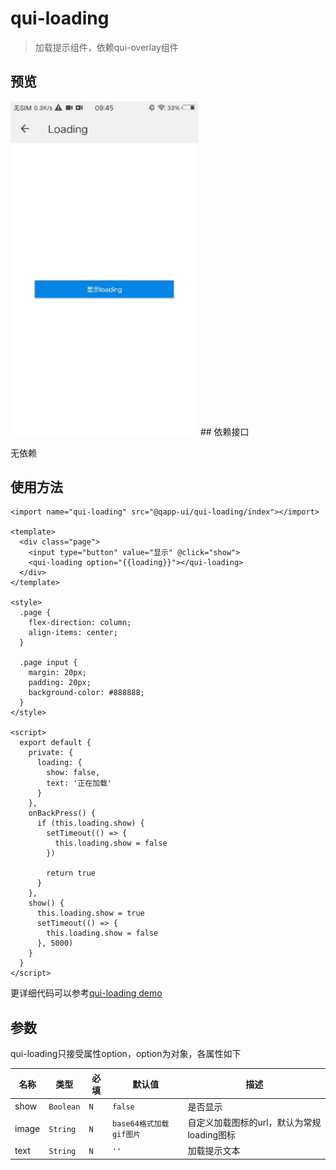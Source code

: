 # qui-loading

> 加载提示组件，依赖qui-overlay组件

## 预览
<img src="./docs/assets/qui-loading.gif" width="300"/>
## 依赖接口

无依赖

## 使用方法

```ux
<import name="qui-loading" src="@qapp-ui/qui-loading/index"></import>

<template>
  <div class="page">
    <input type="button" value="显示" @click="show">
    <qui-loading option="{{loading}}"></qui-loading>
  </div>
</template>

<style>
  .page {
    flex-direction: column;
    align-items: center;
  }

  .page input {
    margin: 20px;
    padding: 20px;
    background-color: #888888;
  }
</style>

<script>
  export default {
    private: {
      loading: {
        show: false,
        text: '正在加载'
      }
    },
    onBackPress() {
      if (this.loading.show) {
        setTimeout(() => {
          this.loading.show = false
        })

        return true
      }
    },
    show() {
      this.loading.show = true
      setTimeout(() => {
        this.loading.show = false
      }, 5000)
    }
  }
</script>
```

更详细代码可以参考[qui-loading demo]()

## 参数

qui-loading只接受属性option，option为对象，各属性如下

| 名称 | 类型 | 必填 | 默认值 | 描述 |
|--------|---------|--------|-------|-------|
| show | `Boolean` | `N` | `false` | 是否显示
| image | `String` | `N` | `base64格式加载gif图片` |自定义加载图标的url，默认为常规loading图标
| text | `String` | `N` | `''` |加载提示文本

